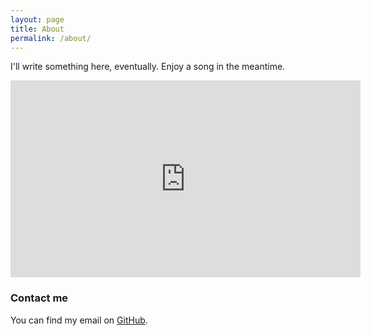 ```yaml
---
layout: page
title: About
permalink: /about/
---
```


I'll write something here, eventually. Enjoy a song in the meantime.

<iframe width="560" height="315" src="https://www.youtube-nocookie.com/embed/HIactLQ9uAA?si=MxPY59mSDtADVvdS" title="YouTube video player" frameborder="0" allow="accelerometer; autoplay; clipboard-write; encrypted-media; gyroscope; picture-in-picture; web-share" referrerpolicy="strict-origin-when-cross-origin" allowfullscreen></iframe>

### Contact me

You can find my email on [GitHub](https://github.com/lovro-bikic).
